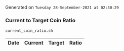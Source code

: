 Generated on `Tuesday 28-September-2021 at 02:30:29`

### Current to Target Coin Ratio
`current_coin_ratio.sh`

Date|Current|Target|Ratio
---|---|---|---
